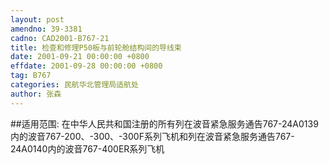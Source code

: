 ```yaml
---
layout: post
amendno: 39-3381
cadno: CAD2001-B767-21
title: 检查和修理P50板与前轮舱结构间的导线束
date: 2001-09-21 00:00:00 +0800
effdate: 2001-09-28 00:00:00 +0800
tag: B767
categories: 民航华北管理局适航处
author: 张森
---
```


##适用范围:
在中华人民共和国注册的所有列在波音紧急服务通告767-24A0139内的波音767-200、-300、-300F系列飞机和列在波音紧急服务通告767-24A0140内的波音767-400ER系列飞机

